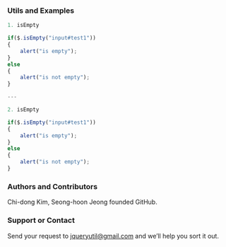 ### Utils and Examples
```javascript
1. isEmpty

if($.isEmpty("input#test1"))
{
	alert("is empty");
}
else
{
	alert("is not empty");
}

---

2. isEmpty

if($.isEmpty("input#test1"))
{
	alert("is empty");
}
else
{
	alert("is not empty");
}

```

### Authors and Contributors
Chi-dong Kim, Seong-hoon Jeong founded GitHub.

### Support or Contact
Send your request to jqueryutil@gmail.com and we’ll help you sort it out.